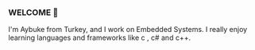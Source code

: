 ### WELCOME 👋

I'm Aybuke from Turkey, and I work on Embedded Systems. I really enjoy learning languages ​​and frameworks like c , c# and c++. 
